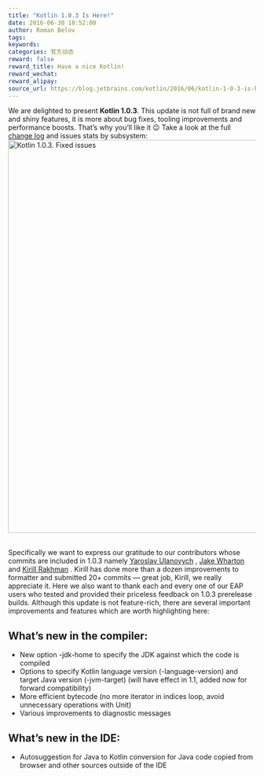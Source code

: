 ```yaml
---
title: "Kotlin 1.0.3 Is Here!"
date: 2016-06-30 18:52:00
author: Roman Belov
tags:
keywords:
categories: 官方动态
reward: false
reward_title: Have a nice Kotlin!
reward_wechat:
reward_alipay:
source_url: https://blog.jetbrains.com/kotlin/2016/06/kotlin-1-0-3-is-here/
---
```


We are delighted to present <strong>Kotlin 1.0.3</strong>. This update is not full of brand new and shiny features, it is more about bug fixes, tooling improvements and performance boosts. That’s why you’ll like it 😉 Take a look at the full [change log](https://github.com/JetBrains/kotlin/blob/1.0.3/ChangeLog.md) and issues stats by subsystem:
<img alt="Kotlin 1.0.3. Fixed issues" class="alignnone size-full wp-image-4043" src="https://d3nmt5vlzunoa1.cloudfront.net/kotlin/files/2016/06/Pasted-image-at-2016_06_28-07_25-PM.png" width="800"/><br/>
<span id="more-4042"></span><br/>

Specifically we want to express our gratitude to our contributors whose commits are included in 1.0.3 namely [Yaroslav Ulanovych](https://github.com/yarulan) , [Jake Wharton](https://github.com/JakeWharton) and [Kirill Rakhman](https://github.com/cypressious) . Kirill has done more than a dozen improvements to formatter and submitted 20+ commits — great job, Kirill, we really appreciate it. Here we also want to thank each and every one of our EAP users who tested and provided their priceless feedback on 1.0.3 prerelease builds.
Although this update is not feature-rich, there are several important improvements and features which are worth highlighting here:
## What’s new in the compiler:


* New option -jdk-home to specify the JDK against which the code is compiled
* Options to specify Kotlin language version (-language-version) and target Java version (-jvm-target) (will have effect in 1.1, added now for forward compatibility)
* More efficient bytecode (no more iterator in indices loop, avoid unnecessary operations with Unit)
* Various improvements to diagnostic messages

## What’s new in the IDE:


* Autosuggestion for Java to Kotlin conversion for Java code copied from browser and other sources outside of the IDE


